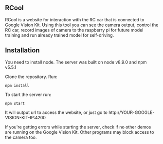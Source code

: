 ## RCool

RCool is a website for interaction with the RC car that is connected to Google Vision Kit. Using this tool you can see the camera output, control the RC car, record images of camera to the raspberry pi for future model training and run already trained model for self-driving.

## Installation

You need to install node. The server was built on node v8.9.0 and npm v5.5.1

Clone the repository. Run:
```
npm install
```

To start the server run:
```
npm start
```

It will output url to access the website, or just go to http://YOUR-GOOGLE-VISION-KIT-IP:4200

If you're getting errors while starting the server, check if no other demos are running on the Google Vision Kit. Other programs may block access to the camera too.
